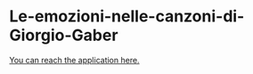 # Le-emozioni-nelle-canzoni-di-Giorgio-Gaber

[You can reach the application here.](https://share.streamlit.io/calcagno-91/le-emozioni-nelle-canzoni-di-giorgio-gaber/gaber.py)
